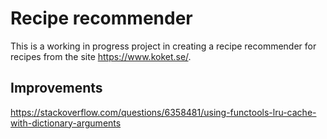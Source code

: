 # Recipe recommender
This is a working in progress project in creating a recipe recommender for recipes from the site https://www.koket.se/.

## Improvements
https://stackoverflow.com/questions/6358481/using-functools-lru-cache-with-dictionary-arguments
